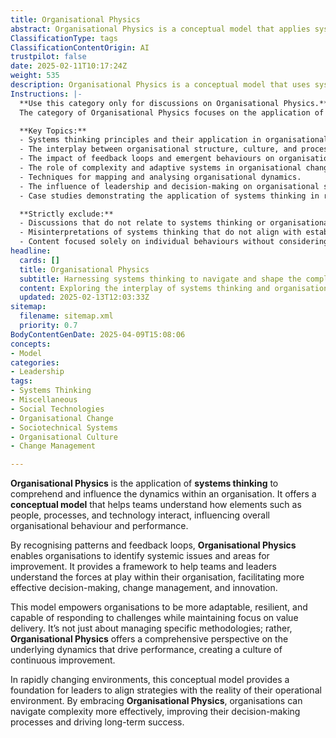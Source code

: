 ```yaml
---
title: Organisational Physics
abstract: Organisational Physics is a conceptual model that applies systems thinking to understand and influence the dynamics within an organisation. It originates from the need to comprehend how various elements, including people, processes, and technology, interact and affect overall organisational behaviour and performance. This model is crucial in agile, DevOps, and product development contexts as it enables teams to recognise patterns and feedback loops, thereby identifying systemic issues and areas for improvement. By providing a framework for understanding the forces at play, Organisational Physics facilitates more effective decision-making, change management, and innovation. It empowers organisations to become more adaptable and resilient, allowing them to respond to challenges while maintaining a focus on value delivery. Rather than merely managing specific methodologies, this approach offers a holistic perspective on the underlying dynamics that drive performance, fostering a culture of continuous improvement. In an era of rapid change, Organisational Physics serves as a foundation for leaders to align their strategies with the realities of their operational environments, ultimately enhancing decision-making processes and contributing to long-term organisational success.
ClassificationType: tags
ClassificationContentOrigin: AI
trustpilot: false
date: 2025-02-11T10:17:24Z
weight: 535
description: Organisational Physics is a conceptual model that uses systems thinking to analyse and influence the dynamics within organisations, focusing on the interplay between people, processes, and technology.
Instructions: |-
  **Use this category only for discussions on Organisational Physics.**  
  The category of Organisational Physics focuses on the application of systems thinking to comprehend and influence the dynamics within organisations. It seeks to understand how various elements within an organisation interact and affect overall performance, promoting a holistic view of organisational behaviour.

  **Key Topics:**
  - Systems thinking principles and their application in organisational contexts.
  - The interplay between organisational structure, culture, and processes.
  - The impact of feedback loops and emergent behaviours on organisational effectiveness.
  - The role of complexity and adaptive systems in organisational change.
  - Techniques for mapping and analysing organisational dynamics.
  - The influence of leadership and decision-making on organisational systems.
  - Case studies demonstrating the application of systems thinking in real-world organisations.

  **Strictly exclude:**
  - Discussions that do not relate to systems thinking or organisational dynamics.
  - Misinterpretations of systems thinking that do not align with established theories.
  - Content focused solely on individual behaviours without considering the organisational context.
headline:
  cards: []
  title: Organisational Physics
  subtitle: Harnessing systems thinking to navigate and shape the complexities of organisational behaviour and dynamics.
  content: Exploring the interplay of systems thinking and organisational behaviour, this classification delves into the dynamics of team interactions, decision-making processes, and the influence of culture on performance. Posts should examine frameworks, methodologies, and real-world applications that enhance understanding and management of complex organisational systems.
  updated: 2025-02-13T12:03:33Z
sitemap:
  filename: sitemap.xml
  priority: 0.7
BodyContentGenDate: 2025-04-09T15:08:06
concepts:
- Model
categories:
- Leadership
tags:
- Systems Thinking
- Miscellaneous
- Social Technologies
- Organisational Change
- Sociotechnical Systems
- Organisational Culture
- Change Management

---
```

**Organisational Physics** is the application of **systems thinking** to comprehend and influence the dynamics within an organisation. It offers a **conceptual model** that helps teams understand how elements such as people, processes, and technology interact, influencing overall organisational behaviour and performance.

By recognising patterns and feedback loops, **Organisational Physics** enables organisations to identify systemic issues and areas for improvement. It provides a framework to help teams and leaders understand the forces at play within their organisation, facilitating more effective decision-making, change management, and innovation.

This model empowers organisations to be more adaptable, resilient, and capable of responding to challenges while maintaining focus on value delivery. It’s not just about managing specific methodologies; rather, **Organisational Physics** offers a comprehensive perspective on the underlying dynamics that drive performance, creating a culture of continuous improvement.

In rapidly changing environments, this conceptual model provides a foundation for leaders to align strategies with the reality of their operational environment. By embracing **Organisational Physics**, organisations can navigate complexity more effectively, improving their decision-making processes and driving long-term success.
